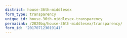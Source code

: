 ```yaml
---
district: house-36th-middlesex
form_type: transparency
unique_id: house-36th-middlesex-transparency
permalink: /2020bq/house-36th-middlesex/transparency/
form_id: '201707123019141'
---
```

